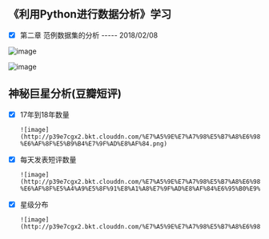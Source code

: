 ## 《利用Python进行数据分析》学习

* [x] 第二章 范例数据集的分析             ----- 2018/02/08


![image](https://raw.githubusercontent.com/KongWiKi/PythonAnalysis/master/images/Screenshot%20from%202018-02-08%2016-30-14.png)

![image](https://raw.githubusercontent.com/KongWiKi/PythonAnalysis/master/images/Screenshot%20from%202018-02-08%2016-30-41.png)



## 神秘巨星分析(豆瓣短评)

* [x] 17年到18年数量

      ![image](http://p39e7cgx2.bkt.clouddn.com/%E7%A5%9E%E7%A7%98%E5%B7%A8%E6%98%9F-%E6%AF%8F%E5%B9%B4%E7%9F%AD%E8%AF%84.png)

* [x] 每天发表短评数量

      ![image](http://p39e7cgx2.bkt.clouddn.com/%E7%A5%9E%E7%A7%98%E5%B7%A8%E6%98%9F-%E6%AF%8F%E5%A4%A9%E5%8F%91%E8%A1%A8%E7%9F%AD%E8%AF%84%E6%95%B0%E9%87%8F.png)

* [x] 星级分布

      ![image](http://p39e7cgx2.bkt.clouddn.com/%E7%A5%9E%E7%A7%98%E5%B7%A8%E6%98%9Fstar.png)

      ​